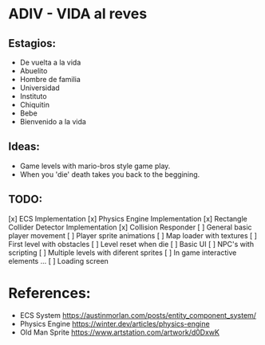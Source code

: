 # ADIV - VIDA al reves

## Estagios:
- De vuelta a la vida
- Abuelito
- Hombre de familia
- Universidad
- Instituto
- Chiquitin
- Bebe
- Bienvenido a la vida

## Ideas:
- Game levels with mario-bros style game play.
- When you 'die' death takes you back to the beggining.

## TODO:
[x] ECS Implementation
[x] Physics Engine Implementation
[x] Rectangle Collider Detector Implementation
[x] Collision Responder
[ ] General basic player movement
[ ] Player sprite animations
[ ] Map loader with textures
[ ] First level with obstacles
[ ] Level reset when die
[ ] Basic UI 
[ ] NPC's with scripting
[ ] Multiple levels with diferent sprites
[ ] In game interactive elements
...
[ ] Loading screen

# References:
- ECS System https://austinmorlan.com/posts/entity_component_system/
- Physics Engine https://winter.dev/articles/physics-engine
- Old Man Sprite https://www.artstation.com/artwork/d0DxwK